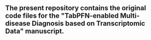 ## The present repository contains the original code files for the "TabPFN-enabled Multi-disease Diagnosis based on Transcriptomic Data" manuscript.
